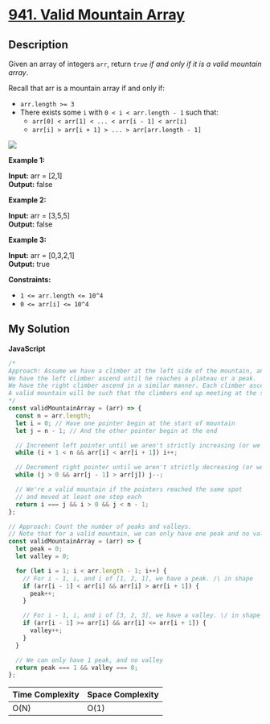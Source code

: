 # [941. Valid Mountain Array](https://leetcode.com/problems/valid-mountain-array)

## Description

Given an array of integers `arr`, return _`true` if and only if it is a valid mountain array_.

Recall that arr is a mountain array if and only if:

- `arr.length >= 3`
- There exists some `i` with `0 < i < arr.length - 1` such that:
  - `arr[0] < arr[1] < ... < arr[i - 1] < arr[i]`
  - `arr[i] > arr[i + 1] > ... > arr[arr.length - 1]`

![](https://assets.leetcode.com/uploads/2019/10/20/hint_valid_mountain_array.png)

**Example 1:**

**Input:** arr = \[2,1\]  
**Output:** false

**Example 2:**

**Input:** arr = \[3,5,5\]  
**Output:** false

**Example 3:**

**Input:** arr = \[0,3,2,1\]  
**Output:** true

**Constraints:**

- `1 <= arr.length <= 10^4`
- `0 <= arr[i] <= 10^4`

## My Solution

**JavaScript**

```js
/*
Approach: Assume we have a climber at the left side of the mountain, and another at the right.
We have the left climber ascend until he reaches a plateau or a peak.
We have the right climber ascend in a similar manner. Each climber ascends towards one another.
A valid mountain will be such that the climbers end up meeting at the same spot (the peak).
*/
const validMountainArray = (arr) => {
  const n = arr.length;
  let i = 0; // Have one pointer begin at the start of mountain
  let j = n - 1; // And the other pointer begin at the end

  // Increment left pointer until we aren't strictly increasing (or we reach the end)
  while (i + 1 < n && arr[i] < arr[i + 1]) i++;

  // Decrement right pointer until we aren't strictly decreasing (or we reach the start)
  while (j > 0 && arr[j - 1] > arr[j]) j--;

  // We're a valid mountain if the pointers reached the same spot
  // and moved at least one step each
  return i === j && i > 0 && j < n - 1;
};
```

```js
// Approach: Count the number of peaks and valleys.
// Note that for a valid mountain, we can only have one peak and no valleys
const validMountainArray = (arr) => {
  let peak = 0;
  let valley = 0;

  for (let i = 1; i < arr.length - 1; i++) {
    // For i - 1, i, and i of [1, 2, 1], we have a peak. /\ in shape
    if (arr[i - 1] < arr[i] && arr[i] > arr[i + 1]) {
      peak++;
    }

    // For i - 1, i, and i of [3, 2, 3], we have a valley. \/ in shape
    if (arr[i - 1] >= arr[i] && arr[i] <= arr[i + 1]) {
      valley++;
    }
  }

  // We can only have 1 peak, and no valley
  return peak === 1 && valley === 0;
};
```

| Time Complexity | Space Complexity |
| --------------- | ---------------- |
| O(N)            | O(1)             |
